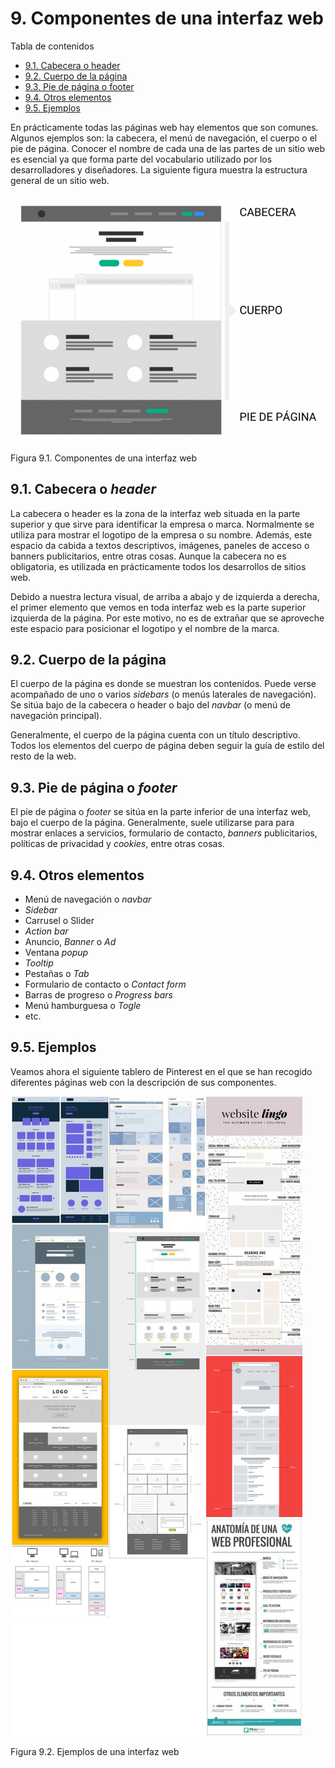 # 9. Componentes de una interfaz web

Tabla de contenidos

-   [9.1. Cabecera o header](#91-Cabecera-o-header)
-   [9.2. Cuerpo de la página](#92-Cuerpo-de-la-pagina)
-   [9.3. Pie de página o footer](#93-Pie-de-pagina-o-footer)
-   [9.4. Otros elementos](#94-Otros-elementos)
-   [9.5. Ejemplos](#95-Ejemplos)

En prácticamente todas las páginas web hay elementos que son comunes. Algunos ejemplos son: la cabecera, el menú de navegación, el cuerpo o el pie de página. Conocer el nombre de cada una de las partes de un sitio web es esencial ya que forma parte del vocabulario utilizado por los desarrolladores y diseñadores. La siguiente figura muestra la estructura general de un sitio web.

![componentes interfaz web](img/09_01_componentes-interfaz-web.png)

Figura 9.1. Componentes de una interfaz web

## 9.1. Cabecera o *header*

La cabecera o header es la zona de la interfaz web situada en la parte superior y que sirve para identificar la empresa o marca. Normalmente se utiliza para mostrar el logotipo de la empresa o su nombre. Además, este espacio da cabida a textos descriptivos, imágenes, paneles de acceso o banners publicitarios, entre otras cosas. Aunque la cabecera no es obligatoria, es utilizada en prácticamente todos los desarrollos de sitios web.

Debido a nuestra lectura visual, de arriba a abajo y de izquierda a derecha, el primer elemento que vemos en toda interfaz web es la parte superior izquierda de la página. Por este motivo, no es de extrañar que se aproveche este espacio para posicionar el logotipo y el nombre de la marca.

## 9.2. Cuerpo de la página

El cuerpo de la página es donde se muestran los contenidos. Puede verse acompañado de uno o varios *sidebars* (o menús laterales de navegación). Se sitúa bajo de la cabecera o header o bajo del *navbar* (o menú de navegación principal).

Generalmente, el cuerpo de la página cuenta con un título descriptivo. Todos los elementos del cuerpo de página deben seguir la guía de estilo del resto de la web.

## 9.3. Pie de página o *footer*

El pie de página o *footer* se sitúa en la parte inferior de una interfaz web, bajo el cuerpo de la página. Generalmente, suele utilizarse para para mostrar enlaces a servicios, formulario de contacto, *banners* publicitarios, políticas de privacidad y *cookies*, entre otras cosas.

## 9.4. Otros elementos

-   Menú de navegación o *navbar*
-   *Sidebar*
-   Carrusel o Slider
-   *Action bar*
-   Anuncio, *Banner* o *Ad*
-   Ventana *popup*
-   *Tooltip*
-   Pestañas o *Tab*
-   Formulario de contacto o *Contact form*
-   Barras de progreso o *Progress bars*
-   Menú hamburguesa o *Togle*
-   etc.

## 9.5. Ejemplos

Veamos ahora el siguiente tablero de Pinterest en el que se han recogido diferentes páginas web con la descripción de sus componentes.

![Ejemplos](img/09_02_Ejemplos.jpg)

Figura 9.2. Ejemplos de una interfaz web